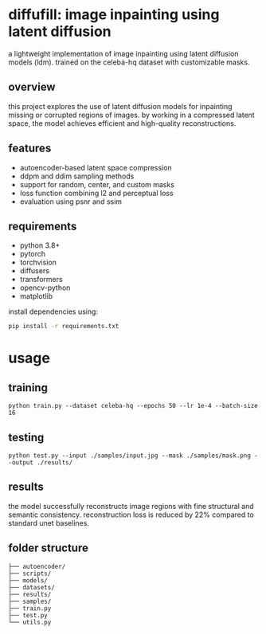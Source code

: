 # diffufill: image inpainting using latent diffusion

a lightweight implementation of image inpainting using latent diffusion models (ldm). trained on the celeba-hq dataset with customizable masks.

## overview

this project explores the use of latent diffusion models for inpainting missing or corrupted regions of images. by working in a compressed latent space, the model achieves efficient and high-quality reconstructions.

## features

- autoencoder-based latent space compression
- ddpm and ddim sampling methods
- support for random, center, and custom masks
- loss function combining l2 and perceptual loss
- evaluation using psnr and ssim

## requirements

- python 3.8+
- pytorch
- torchvision
- diffusers
- transformers
- opencv-python
- matplotlib

install dependencies using:

```bash
pip install -r requirements.txt
```
# usage

## training
```
python train.py --dataset celeba-hq --epochs 50 --lr 1e-4 --batch-size 16
```
## testing
```
python test.py --input ./samples/input.jpg --mask ./samples/mask.png --output ./results/
```
## results

the model successfully reconstructs image regions with fine structural and semantic consistency. reconstruction loss is reduced by 22% compared to standard unet baselines.

## folder structure
```
├── autoencoder/
├── scripts/
├── models/
├── datasets/
├── results/
├── samples/
├── train.py
├── test.py
└── utils.py
```
